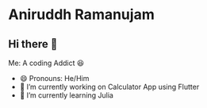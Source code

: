 # Aniruddh Ramanujam

## Hi there 👋

Me: A coding Addict 😆

- 😄 Pronouns: He/Him
- 🔭 I’m currently working on Calculator App using Flutter
- 🌱 I’m currently learning Julia
